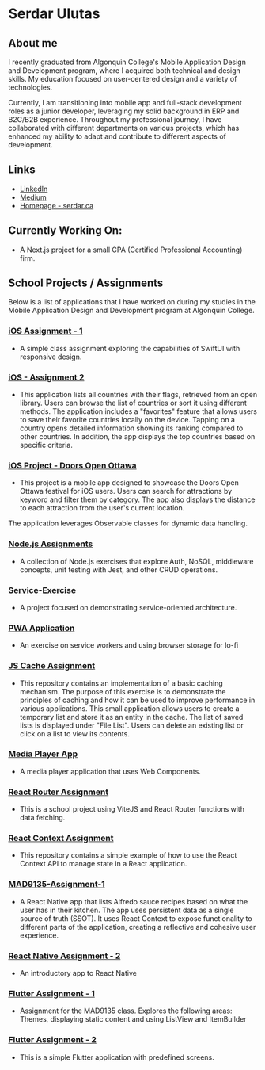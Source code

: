 # Serdar Ulutas

## About me

I recently graduated from Algonquin College's Mobile Application Design and Development program, where I acquired both technical and design skills. My education focused on user-centered design and a variety of technologies.

Currently, I am transitioning into mobile app and full-stack development roles as a junior developer, leveraging my solid background in ERP and B2C/B2B experience. Throughout my professional journey, I have collaborated with different departments on various projects, which has enhanced my ability to adapt and contribute to different aspects of development.

## Links

- [LinkedIn](https://www.linkedin.com/in/serdarulutas/)
- [Medium](https://medium.com/@serdar.ulutas/)
- [Homepage - serdar.ca](http://serdar.ca)

## Currently Working On:

- A Next.js project for a small CPA (Certified Professional Accounting) firm.

## School Projects / Assignments

Below is a list of applications that I have worked on during my studies in the Mobile Application Design and Development program at Algonquin College.

### [iOS Assignment - 1](https://github.com/ulut0002/ulut0002-mad9137-assignment-1)

- A simple class assignment exploring the capabilities of SwiftUI with responsive design.

### [iOS - Assignment 2](https://github.com/ulut0002/ulut0002-mad9137-assignment-2-3)

- This application lists all countries with their flags, retrieved from an open library. Users can browse the list of countries or sort it using different methods. The application includes a "favorites" feature that allows users to save their favorite countries locally on the device. Tapping on a country opens detailed information showing its ranking compared to other countries. In addition, the app displays the top countries based on specific criteria.

### [iOS Project - Doors Open Ottawa](https://github.com/ulut0002/ulut0002-mad9137-final-project)

- This project is a mobile app designed to showcase the Doors Open Ottawa festival for iOS users. Users can search for attractions by keyword and filter them by category. The app also displays the distance to each attraction from the user's current location.

The application leverages Observable classes for dynamic data handling.

### [Node.js Assignments](https://github.com/ulut0002/mad9124-w2023)

- A collection of Node.js exercises that explore Auth, NoSQL, middleware concepts, unit testing with Jest, and other CRUD operations.

### [Service-Exercise](https://github.com/ulut0002/Service-Exercise)

- A project focused on demonstrating service-oriented architecture.

### [PWA Application](https://github.com/ulut0002/PWA)

- An exercise on service workers and using browser storage for lo-fi

### [JS Cache Assignment](https://github.com/ulut0002/Cache-Exercise)

- This repository contains an implementation of a basic caching mechanism. The purpose of this exercise is to demonstrate the principles of caching and how it can be used to improve performance in various applications. This small application allows users to create a temporary list and store it as an entity in the cache. The list of saved lists is displayed under "File List". Users can delete an existing list or click on a list to view its contents.

### [Media Player App](https://github.com/ulut0002/media-player)

- A media player application that uses Web Components.

### [React Router Assignment](https://github.com/ulut0002/react-router)

- This is a school project using ViteJS and React Router functions with data fetching.

### [React Context Assignment](https://github.com/ulut0002/react-context)

- This repository contains a simple example of how to use the React Context API to manage state in a React application.

### [MAD9135-Assignment-1](https://github.com/ulut0002/MAD9135-Assignment-1)

- A React Native app that lists Alfredo sauce recipes based on what the user has in their kitchen. The app uses persistent data as a single source of truth (SSOT). It uses React Context to expose functionality to different parts of the application, creating a reflective and cohesive user experience.

### [React Native Assignment - 2](https://github.com/ulut0002/MAD9135-Assignment-2)

- An introductory app to React Native

### [Flutter Assignment - 1](https://github.com/ulut0002/ulut0002-MAD9135-Assignment-3)

- Assignment for the MAD9135 class. Explores the following areas: Themes, displaying static content and using ListView and ItemBuilder

### [Flutter Assignment - 2](https://github.com/ulut0002/ulut0002-MAD9135-Assignment-3)

- This is a simple Flutter application with predefined screens.
